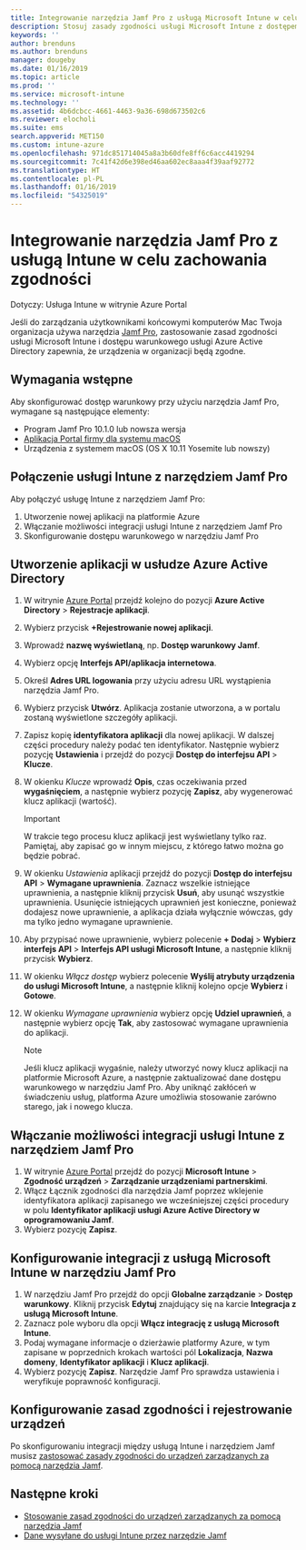 ```yaml
---
title: Integrowanie narzędzia Jamf Pro z usługą Microsoft Intune w celu zachowania zgodności | Microsoft Intune
description: Stosuj zasady zgodności usługi Microsoft Intune z dostępem warunkowym usługi Azure Active Directory, aby pomóc zabezpieczać urządzenia zarządzane przez narzędzie Jamf.
keywords: ''
author: brenduns
ms.author: brenduns
manager: dougeby
ms.date: 01/16/2019
ms.topic: article
ms.prod: ''
ms.service: microsoft-intune
ms.technology: ''
ms.assetid: 4b6dcbcc-4661-4463-9a36-698d673502c6
ms.reviewer: elocholi
ms.suite: ems
search.appverid: MET150
ms.custom: intune-azure
ms.openlocfilehash: 971dc851714045a8a3b60dfe8ff6c6acc4419294
ms.sourcegitcommit: 7c41f42d6e398ed46aa602ec8aaa4f39aaf92772
ms.translationtype: HT
ms.contentlocale: pl-PL
ms.lasthandoff: 01/16/2019
ms.locfileid: "54325019"
---
```

# <a name="integrate-jamf-pro-with-intune-for-compliance"></a>Integrowanie narzędzia Jamf Pro z usługą Intune w celu zachowania zgodności

Dotyczy: Usługa Intune w witrynie Azure Portal

Jeśli do zarządzania użytkownikami końcowymi komputerów Mac Twoja organizacja używa narzędzia [Jamf Pro](https://www.jamf.com), zastosowanie zasad zgodności usługi Microsoft Intune i dostępu warunkowego usługi Azure Active Directory zapewnia, że urządzenia w organizacji będą zgodne.

## <a name="prerequisites"></a>Wymagania wstępne

Aby skonfigurować dostęp warunkowy przy użyciu narzędzia Jamf Pro, wymagane są następujące elementy:

- Program Jamf Pro 10.1.0 lub nowsza wersja
- [Aplikacja Portal firmy dla systemu macOS](https://aka.ms/macoscompanyportal)
- Urządzenia z systemem macOS (OS X 10.11 Yosemite lub nowszy)

## <a name="connecting-intune-to-jamf-pro"></a>Połączenie usługi Intune z narzędziem Jamf Pro

Aby połączyć usługę Intune z narzędziem Jamf Pro:

1. Utworzenie nowej aplikacji na platformie Azure
2. Włączanie możliwości integracji usługi Intune z narzędziem Jamf Pro
3. Skonfigurowanie dostępu warunkowego w narzędziu Jamf Pro

## <a name="create-an-application-in-azure-active-directory"></a>Utworzenie aplikacji w usłudze Azure Active Directory

1. W witrynie [Azure Portal](https://portal.azure.com) przejdź kolejno do pozycji **Azure Active Directory** > **Rejestracje aplikacji**.
2. Wybierz przycisk **+Rejestrowanie nowej aplikacji**.
3. Wprowadź **nazwę wyświetlaną**, np. **Dostęp warunkowy Jamf**.
4. Wybierz opcję **Interfejs API/aplikacja internetowa**.
5. Określ **Adres URL logowania** przy użyciu adresu URL wystąpienia narzędzia Jamf Pro.
6. Wybierz przycisk **Utwórz**. Aplikacja zostanie utworzona, a w portalu zostaną wyświetlone szczegóły aplikacji.
7. Zapisz kopię **identyfikatora aplikacji** dla nowej aplikacji. W dalszej części procedury należy podać ten identyfikator. Następnie wybierz pozycję **Ustawienia** i przejdź do pozycji **Dostęp do interfejsu API** > **Klucze**.
8. W okienku *Klucze* wprowadź **Opis**, czas oczekiwania przed **wygaśnięciem**, a następnie wybierz pozycję **Zapisz**, aby wygenerować klucz aplikacji (wartość).

   > [!IMPORTANT]
   > W trakcie tego procesu klucz aplikacji jest wyświetlany tylko raz. Pamiętaj, aby zapisać go w innym miejscu, z którego łatwo można go będzie pobrać.

8. W okienku *Ustawienia* aplikacji przejdź do pozycji **Dostęp do interfejsu API** > **Wymagane uprawnienia**. Zaznacz wszelkie istniejące uprawnienia, a następnie kliknij przycisk **Usuń**, aby usunąć wszystkie uprawnienia. Usunięcie istniejących uprawnień jest konieczne, ponieważ dodajesz nowe uprawnienie, a aplikacja działa wyłącznie wówczas, gdy ma tylko jedno wymagane uprawnienie.  
9. Aby przypisać nowe uprawnienie, wybierz polecenie **+ Dodaj** > **Wybierz interfejs API** > **Interfejs API usługi Microsoft Intune**, a następnie kliknij przycisk **Wybierz**.
10. W okienku *Włącz dostęp* wybierz polecenie **Wyślij atrybuty urządzenia do usługi Microsoft Intune**, a następnie kliknij kolejno opcje **Wybierz** i **Gotowe**.
11. W okienku *Wymagane uprawnienia* wybierz opcję **Udziel uprawnień**, a następnie wybierz opcję **Tak**, aby zastosować wymagane uprawnienia do aplikacji.

    > [!NOTE]
    > Jeśli klucz aplikacji wygaśnie, należy utworzyć nowy klucz aplikacji na platformie Microsoft Azure, a następnie zaktualizować dane dostępu warunkowego w narzędziu Jamf Pro. Aby uniknąć zakłóceń w świadczeniu usług, platforma Azure umożliwia stosowanie zarówno starego, jak i nowego klucza.

## <a name="enable-intune-to-integrate-with-jamf-pro"></a>Włączanie możliwości integracji usługi Intune z narzędziem Jamf Pro

1. W witrynie [Azure Portal](https://portal.azure.com) przejdź do pozycji **Microsoft Intune** > **Zgodność urządzeń** > **Zarządzanie urządzeniami partnerskimi**.
2. Włącz Łącznik zgodności dla narzędzia Jamf poprzez wklejenie identyfikatora aplikacji zapisanego we wcześniejszej części procedury w polu **Identyfikator aplikacji usługi Azure Active Directory w oprogramowaniu Jamf**.
3. Wybierz pozycję **Zapisz**.

## <a name="configure-microsoft-intune-integration-in-jamf-pro"></a>Konfigurowanie integracji z usługą Microsoft Intune w narzędziu Jamf Pro

1. W narzędziu Jamf Pro przejdź do opcji **Globalne zarządzanie** > **Dostęp warunkowy**. Kliknij przycisk **Edytuj** znajdujący się na karcie **Integracja z usługą Microsoft Intune**.
2. Zaznacz pole wyboru dla opcji **Włącz integrację z usługą Microsoft Intune**.
3. Podaj wymagane informacje o dzierżawie platformy Azure, w tym zapisane w poprzednich krokach wartości pól **Lokalizacja**, **Nazwa domeny**, **Identyfikator aplikacji** i **Klucz aplikacji**.
4. Wybierz pozycję **Zapisz**. Narzędzie Jamf Pro sprawdza ustawienia i weryfikuje poprawność konfiguracji.

## <a name="set-up-compliance-policies-and-register-devices"></a>Konfigurowanie zasad zgodności i rejestrowanie urządzeń

Po skonfigurowaniu integracji między usługą Intune i narzędziem Jamf musisz [zastosować zasady zgodności do urządzeń zarządzanych za pomocą narzędzia Jamf](conditional-access-assign-jamf.md).



## <a name="next-steps"></a>Następne kroki

- [Stosowanie zasad zgodności do urządzeń zarządzanych za pomocą narzędzia Jamf](conditional-access-assign-jamf.md)
- [Dane wysyłane do usługi Intune przez narzędzie Jamf](data-jamf-sends-to-intune.md)

